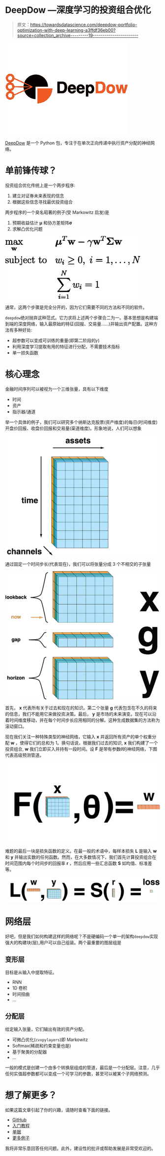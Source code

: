 # DeepDow —深度学习的投资组合优化

> 原文：<https://towardsdatascience.com/deepdow-portfolio-optimization-with-deep-learning-a3ffdf36eb00?source=collection_archive---------19----------------------->

![](img/6096d6ddbaf8f25a81f919b6c5bf5051.png)

[DeepDow](https://github.com/jankrepl/deepdow) 是一个 Python 包，专注于在单次正向传递中执行资产分配的神经网络。

# 单前锋传球？

投资组合优化传统上是一个两步程序:

1.  建立对证券未来表现的信念
2.  根据这些信念寻找最优投资组合

两步程序的一个臭名昭著的例子(受 Markowitz 启发)是

1.  预期收益估计 **μ** 和协方差矩阵**σ**
2.  求解凸优化问题

![](img/b5606aa64a2817ed11eced291f70aff1.png)

通常，这两个步骤是完全分开的，因为它们需要不同的方法和不同的软件。

`deepdow`绝对抛弃这种范式。它力求将上述两个步骤合二为一。基本思想是构建端到端的深度网络，输入最原始的特征(回报、交易量……)并输出资产配置。这种方法有多种好处:

*   超参数可以变成可训练的重量(即第二阶段的𝛾)
*   利用深度学习提取有用的特征进行分配，不需要技术指标
*   单一损失函数

# 核心理念

金融时间序列可以被视为一个三维张量，具有以下维度

*   时间
*   资产
*   指示器/通道

举一个具体的例子，我们可以研究多个纳斯达克股票(资产维度)的每日(时间维度)开盘价回报、收盘价回报和交易量(渠道维度)。形象地说，人们可以想象

![](img/31fc4dc79377297012bb367571c3165e.png)

通过固定一个时间步长(代表现在)，我们可以将张量分成 3 个不相交的子张量

![](img/e1e8f0cd24e73ebd70610d8832026dea.png)

首先， **x** 代表所有关于过去和现在的知识。第二个张量 **g** 代表包含在不久的将来的信息，我们不能用它来做投资决策。最后， **y** 是市场的未来演变。现在可以沿着时间维度移动，并在每个时间步长应用相同的分解。这种生成数据集的方法称为滚动窗口。

现在我们关注一种特殊类型的神经网络，它输入 **x** 并返回所有资产的单个权重分配 **w** ，使得它们的总和为 1。换句话说，根据我们过去的知识, **x** 我们构建了一个投资组合, **w** 我们立即买入并持有一段时间。设 **F** 是带有参数𝜃的神经网络，下图代表高级预测管道。

![](img/b2fd157653b97df050dcf5f2baa6a0b3.png)

难题的最后一块是损失函数的定义。在最一般的术语中，每样本损失 **L** 是输入 **w** 和 **y** 并输出实数的任何函数。然而，在大多数情况下，我们首先计算投资组合在时间范围内每个时间步的回报率 **r** ，然后应用一些汇总函数 **S** 如均值、标准差等。

![](img/8a25aa303f6c9f245b3d0bf657b72d58.png)

# 网络层

好吧，但是我们如何构建这样的网络呢？不是硬编码一个单一的架构`deepdow`实现强大的构建块(层),用户可以自己组装。两个最重要的图层组是

## 变形层

目标是从输入中提取特征。

*   RNN
*   1D 卷积
*   时间扭曲
*   …

## 分配层

给定输入张量，它们输出有效的资产分配。

*   可微凸优化(`cvxpylayers`)即 Markowitz
*   Softmax(稀疏和约束变量也是)
*   基于聚类的分配器
*   …

一般的模式是创建一个由多个转换层组成的管道，最后是一个分配层。注意，几乎任何实值超参数都可以变成一个可学习的参数，甚至可以被某个子网络预测。

# 想了解更多？

如果这篇文章引起了你的兴趣，请随时查看下面的链接。

*   [GitHub](https://github.com/jankrepl/deepdow)
*   [入门教程](https://deepdow.readthedocs.io/en/latest/auto_examples/end_to_end/getting_started.html#sphx-glr-auto-examples-end-to-end-getting-started-py)
*   [单据](https://deepdow.readthedocs.io/)
*   [更多例子](https://deepdow.readthedocs.io/en/latest/auto_examples/index.html)

我将非常乐意回答任何问题。此外，建设性的批评或帮助发展是非常受欢迎的。
